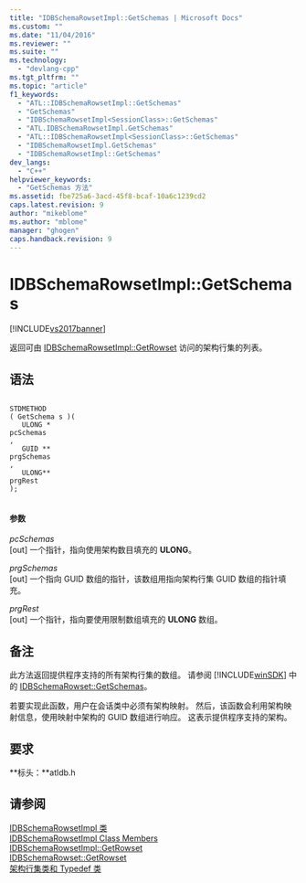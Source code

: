 ```yaml
---
title: "IDBSchemaRowsetImpl::GetSchemas | Microsoft Docs"
ms.custom: ""
ms.date: "11/04/2016"
ms.reviewer: ""
ms.suite: ""
ms.technology: 
  - "devlang-cpp"
ms.tgt_pltfrm: ""
ms.topic: "article"
f1_keywords: 
  - "ATL::IDBSchemaRowsetImpl::GetSchemas"
  - "GetSchemas"
  - "IDBSchemaRowsetImpl<SessionClass>::GetSchemas"
  - "ATL.IDBSchemaRowsetImpl.GetSchemas"
  - "ATL::IDBSchemaRowsetImpl<SessionClass>::GetSchemas"
  - "IDBSchemaRowsetImpl.GetSchemas"
  - "IDBSchemaRowsetImpl::GetSchemas"
dev_langs: 
  - "C++"
helpviewer_keywords: 
  - "GetSchemas 方法"
ms.assetid: fbe725a6-3acd-45f8-bcaf-10a6c1239cd2
caps.latest.revision: 9
author: "mikeblome"
ms.author: "mblome"
manager: "ghogen"
caps.handback.revision: 9
---
```

# IDBSchemaRowsetImpl::GetSchemas
[!INCLUDE[vs2017banner](../../assembler/inline/includes/vs2017banner.md)]

返回可由 [IDBSchemaRowsetImpl::GetRowset](../../data/oledb/idbschemarowsetimpl-getrowset.md) 访问的架构行集的列表。  
  
## 语法  
  
```  
  
STDMETHOD  
( GetSchema s )(  
   ULONG *   
pcSchemas  
,  
   GUID **   
prgSchemas  
,  
   ULONG**   
prgRest  
);  
  
```  
  
#### 参数  
 *pcSchemas*  
 \[out\] 一个指针，指向使用架构数目填充的 **ULONG**。  
  
 *prgSchemas*  
 \[out\] 一个指向 GUID 数组的指针，该数组用指向架构行集 GUID 数组的指针填充。  
  
 *prgRest*  
 \[out\] 一个指针，指向要使用限制数组填充的 **ULONG** 数组。  
  
## 备注  
 此方法返回提供程序支持的所有架构行集的数组。 请参阅 [!INCLUDE[winSDK](../../atl/includes/winsdk_md.md)] 中的 [IDBSchemaRowset::GetSchemas](https://msdn.microsoft.com/en-us/library/ms719605.aspx)。  
  
 若要实现此函数，用户在会话类中必须有架构映射。 然后，该函数会利用架构映射信息，使用映射中架构的 GUID 数组进行响应。 这表示提供程序支持的架构。  
  
## 要求  
 **标头：**atldb.h  
  
## 请参阅  
 [IDBSchemaRowsetImpl 类](../../data/oledb/idbschemarowsetimpl-class.md)   
 [IDBSchemaRowsetImpl Class Members](http://msdn.microsoft.com/zh-cn/e74f6f82-541c-42e7-b4c6-e2d4656a0649)   
 [IDBSchemaRowsetImpl::GetRowset](../../data/oledb/idbschemarowsetimpl-getrowset.md)   
 [IDBSchemaRowset::GetRowset](https://msdn.microsoft.com/en-us/library/ms722634.aspx)   
 [架构行集类和 Typedef 类](../../data/oledb/schema-rowset-classes-and-typedef-classes.md)